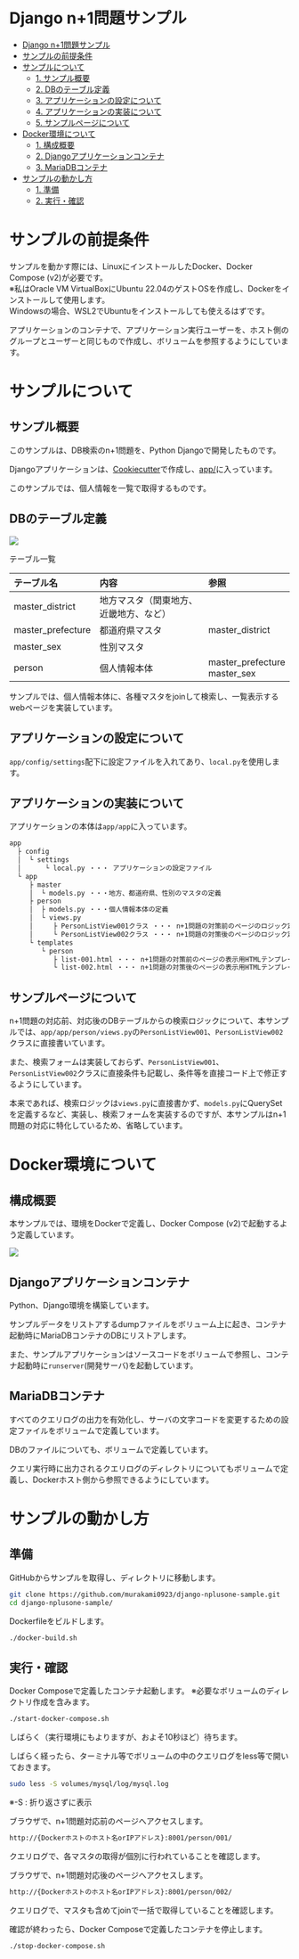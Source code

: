 # Django n+1問題サンプル

<!-- TOC -->

- [Django n+1問題サンプル](#django-n1%E5%95%8F%E9%A1%8C%E3%82%B5%E3%83%B3%E3%83%97%E3%83%AB)
- [サンプルの前提条件](#%E3%82%B5%E3%83%B3%E3%83%97%E3%83%AB%E3%81%AE%E5%89%8D%E6%8F%90%E6%9D%A1%E4%BB%B6)
- [サンプルについて](#%E3%82%B5%E3%83%B3%E3%83%97%E3%83%AB%E3%81%AB%E3%81%A4%E3%81%84%E3%81%A6)
    - [1. サンプル概要](#1-%E3%82%B5%E3%83%B3%E3%83%97%E3%83%AB%E6%A6%82%E8%A6%81)
    - [2. DBのテーブル定義](#2-db%E3%81%AE%E3%83%86%E3%83%BC%E3%83%96%E3%83%AB%E5%AE%9A%E7%BE%A9)
    - [3. アプリケーションの設定について](#3-%E3%82%A2%E3%83%97%E3%83%AA%E3%82%B1%E3%83%BC%E3%82%B7%E3%83%A7%E3%83%B3%E3%81%AE%E8%A8%AD%E5%AE%9A%E3%81%AB%E3%81%A4%E3%81%84%E3%81%A6)
    - [4. アプリケーションの実装について](#4-%E3%82%A2%E3%83%97%E3%83%AA%E3%82%B1%E3%83%BC%E3%82%B7%E3%83%A7%E3%83%B3%E3%81%AE%E5%AE%9F%E8%A3%85%E3%81%AB%E3%81%A4%E3%81%84%E3%81%A6)
    - [5. サンプルページについて](#5-%E3%82%B5%E3%83%B3%E3%83%97%E3%83%AB%E3%83%9A%E3%83%BC%E3%82%B8%E3%81%AB%E3%81%A4%E3%81%84%E3%81%A6)
- [Docker環境について](#docker%E7%92%B0%E5%A2%83%E3%81%AB%E3%81%A4%E3%81%84%E3%81%A6)
    - [1. 構成概要](#1-%E6%A7%8B%E6%88%90%E6%A6%82%E8%A6%81)
    - [2. Djangoアプリケーションコンテナ](#2-django%E3%82%A2%E3%83%97%E3%83%AA%E3%82%B1%E3%83%BC%E3%82%B7%E3%83%A7%E3%83%B3%E3%82%B3%E3%83%B3%E3%83%86%E3%83%8A)
    - [3. MariaDBコンテナ](#3-mariadb%E3%82%B3%E3%83%B3%E3%83%86%E3%83%8A)
- [サンプルの動かし方](#%E3%82%B5%E3%83%B3%E3%83%97%E3%83%AB%E3%81%AE%E5%8B%95%E3%81%8B%E3%81%97%E6%96%B9)
    - [1. 準備](#1-%E6%BA%96%E5%82%99)
    - [2. 実行・確認](#2-%E5%AE%9F%E8%A1%8C%E3%83%BB%E7%A2%BA%E8%AA%8D)

<!-- /TOC -->

# サンプルの前提条件

サンプルを動かす際には、LinuxにインストールしたDocker、Docker Compose (v2)が必要です。<br>※私はOracle VM VirtualBoxにUbuntu 22.04のゲストOSを作成し、Dockerをインストールして使用します。<br>Windowsの場合、WSL2でUbuntuをインストールしても使えるはずです。

アプリケーションのコンテナで、アプリケーション実行ユーザーを、ホスト側のグループとユーザーと同じもので作成し、ボリュームを参照するようにしています。


# サンプルについて
## サンプル概要

このサンプルは、DB検索のn+1問題を、Python Djangoで開発したものです。

Djangoアプリケーションは、[Cookiecutter](https://cookiecutter-django.readthedocs.io/en/latest/)で作成し、[app/](app/)に入っています。

このサンプルでは、個人情報を一覧で取得するものです。

## DBのテーブル定義

![](img/demo-er.svg)

テーブル一覧

| テーブル名 | 内容 | 参照 |
| :- | :- | :-|
| master_district | 地方マスタ（関東地方、近畿地方、など） |  |
| master_prefecture | 都道府県マスタ | master_district |
| master_sex | 性別マスタ |  |
| person | 個人情報本体 | master_prefecture<br>master_sex |

サンプルでは、個人情報本体に、各種マスタをjoinして検索し、一覧表示するwebページを実装しています。

## アプリケーションの設定について

`app/config/settings`配下に設定ファイルを入れてあり、`local.py`を使用します。

## アプリケーションの実装について

アプリケーションの本体は`app/app`に入っています。

```txt
app
  ├ config
  │  └ settings
  │      └ local.py ・・・ アプリケーションの設定ファイル
  └ app
     ├ master
     │  └ models.py ・・・地方、都道府県、性別のマスタの定義
     ├ person 
     │  ├ models.py ・・・個人情報本体の定義
     │  └ views.py
     │     ├ PersonListView001クラス ・・・ n+1問題の対策前のページのロジック定義（modelsでDB検索）
     │     └ PersonListView002クラス ・・・ n+1問題の対策後のページのロジック定義（modelsでDB検索）
     └ templates
        └ person
           ├ list-001.html ・・・ n+1問題の対策前のページの表示用HTMLテンプレート
           └ list-002.html ・・・ n+1問題の対策後のページの表示用HTMLテンプレート
```

## サンプルページについて

n+1問題の対応前、対応後のDBテーブルからの検索ロジックについて、本サンプルでは、`app/app/person/views.py`の`PersonListView001`、`PersonListView002`クラスに直接書いています。

また、検索フォームは実装しておらず、`PersonListView001`、`PersonListView002`クラスに直接条件も記載し、条件等を直接コード上で修正するようにしています。

本来であれば、検索ロジックは`views.py`に直接書かず、`models.py`にQuerySetを定義するなど、実装し、検索フォームを実装するのですが、本サンプルはn+1問題の対応に特化しているため、省略しています。

# Docker環境について
## 構成概要
本サンプルでは、環境をDockerで定義し、Docker Compose (v2)で起動するよう定義しています。

![](./img/demo-docker-environment.svg)

## Djangoアプリケーションコンテナ

Python、Django環境を構築しています。

サンプルデータをリストアするdumpファイルをボリューム上に起き、コンテナ起動時にMariaDBコンテナのDBにリストアします。

また、サンプルアプリケーションはソースコードをボリュームで参照し、コンテナ起動時に`runserver`(開発サーバ)を起動しています。

## MariaDBコンテナ

すべてのクエリログの出力を有効化し、サーバの文字コードを変更するための設定ファイルをボリュームで定義しています。

DBのファイルについても、ボリュームで定義しています。

クエリ実行時に出力されるクエリログのディレクトリについてもボリュームで定義し、Dockerホスト側から参照できるようにしています。

# サンプルの動かし方
## 準備

GitHubからサンプルを取得し、ディレクトリに移動します。

```bash
git clone https://github.com/murakami0923/django-nplusone-sample.git
cd django-nplusone-sample/
```

Dockerfileをビルドします。

```bash
./docker-build.sh
```

## 実行・確認

Docker Composeで定義したコンテナ起動します。
※必要なボリュームのディレクトリ作成を含みます。

```bash
./start-docker-compose.sh
```

しばらく（実行環境にもよりますが、およそ10秒ほど）待ちます。

しばらく経ったら、ターミナル等でボリュームの中のクエリログをless等で開いておきます。

```bash
sudo less -S volumes/mysql/log/mysql.log
```

※-S : 折り返さずに表示

ブラウザで、n+1問題対応前のページへアクセスします。

```txt
http://{Dockerホストのホスト名orIPアドレス}:8001/person/001/
```

クエリログで、各マスタの取得が個別に行われていることを確認します。

ブラウザで、n+1問題対応後のページへアクセスします。

```txt
http://{Dockerホストのホスト名orIPアドレス}:8001/person/002/
```

クエリログで、マスタも含めてjoinで一括で取得していることを確認します。

確認が終わったら、Docker Composeで定義したコンテナを停止します。

```bash
./stop-docker-compose.sh
```


